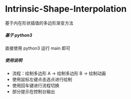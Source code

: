 # Intrinsic-Shape-Interpolation

基于内在形状插值的多边形渐变方法

##### 基于 python3

直接使用 python3 运行 main 即可

##### 使用说明

- 流程：绘制多边形 A -> 绘制多边形 B -> 绘制动画
- 使用鼠标左键点击选点进行绘制
- 使用回车键进行流程切换
- 部分提示在控制台输出
